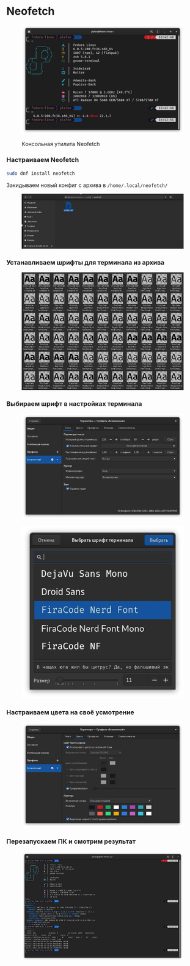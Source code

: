 # Neofetch

<figure><img src="../../.gitbook/assets/Снимок экрана от 2022-10-30 17-35-38.png" alt="neofetch zsh terminal linux"><figcaption><p>Кoнсольная утилита Neofetch</p></figcaption></figure>

### Настраиваем Neofetch

```bash
sudo dnf install neofetch
```

Закидываем новый конфиг с архива в `/home/.local/neofetch/`

<figure><img src="../../.gitbook/assets/zdS1L-iIsbM.jpg" alt=""><figcaption></figcaption></figure>

### Устанавливаем шрифты для терминала из архива

<figure><img src="../../.gitbook/assets/ABYGFyn3twA.jpg" alt=""><figcaption></figcaption></figure>

### Выбираем шрифт в настройках терминала

<div>

<figure><img src="../../.gitbook/assets/usuZTi-w6y8.jpg" alt=""><figcaption></figcaption></figure>

 

<figure><img src="../../.gitbook/assets/Rwwic-IKf0c.jpg" alt=""><figcaption></figcaption></figure>

</div>

### Настраиваем цвета на своё усмотрение

<figure><img src="../../.gitbook/assets/wE5yAGbA0C8.jpg" alt=""><figcaption></figcaption></figure>

### Перезапускаем ПК и смотрим результат

<figure><img src="../../.gitbook/assets/WAq_RmMw1lA.jpg" alt=""><figcaption></figcaption></figure>
